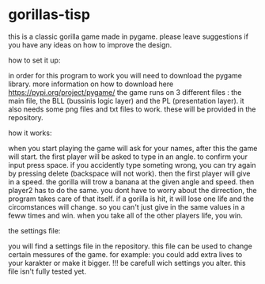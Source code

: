 # gorillas-tisp
this is a classic gorilla game made in pygame. please leave suggestions if you have any ideas on how to improve the design.


how to set it up:

in order for this program to work you will need to download the pygame library. more information on how to download here https://pypi.org/project/pygame/
the game runs on 3 different files : the main file, the BLL (bussinis logic layer) and the PL (presentation layer).
it also needs some png files and txt files to work. these will be provided in the repository.



how it works:

when you start playing the game will ask for your names, after this the game will start. the first player will be asked to type in an angle.
to confirm your input press space. if you accidently type someting wrong, you can try again by pressing delete (backspace will not work).
then the first player will give in a speed. the gorilla will trow a banana at the given angle and speed. then player2 has to do the same.
you dont have to worry about the dirrection, the program takes care of that itself. if a gorilla is hit, it will lose one life and the circomstances will change.
so you can't just give in the same values in a feww times and win. when you take all of the other players life, you win.




the settings file:

you will find a settings file in the repository. this file can be used to change certain messures of the game. for example: you could add extra lives to your karakter or make it bigger.
!!! be carefull wich settings you alter. this file isn't fully tested yet.
